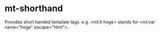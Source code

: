 mt-shorthand
============

Provides short handed template tags. e.g. &lt;mt:h hoge> stands for &lt;mt:var name="hoge" escape="html">.
